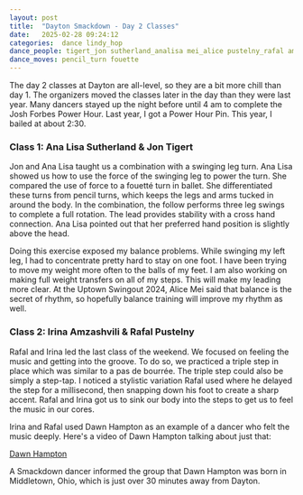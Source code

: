 ```yaml
---
layout: post
title:  "Dayton Smackdown - Day 2 Classes"
date:   2025-02-28 09:24:12 
categories:  dance lindy_hop
dance_people: tigert_jon sutherland_analisa mei_alice pustelny_rafal amzashvili_irina hampton_dawn
dance_moves: pencil_turn fouette
---
```


The day 2 classes at Dayton are all-level, so they are a bit more chill than day 1.  The organizers moved the classes later in the day than they were last year.  Many dancers stayed up the night before until 4 am to complete the Josh Forbes Power Hour.  Last year, I got a Power Hour Pin.  This year, I bailed at about 2:30.  

### Class 1: Ana Lisa Sutherland & Jon Tigert

Jon and Ana Lisa taught us a combination with a swinging leg turn.  Ana Lisa showed us how to use the force of the swinging leg to power the turn.  She compared the use of force to a fouetté turn in ballet.  She differentiated these turns from pencil turns, which keeps the legs and arms tucked in around the body.  In the combination, the follow performs three leg swings to complete a full rotation.  The lead provides stability with a cross hand connection.  Ana Lisa pointed out that her preferred hand position is slightly above the head.

Doing this exercise exposed my balance problems.  While swinging my left leg, I had to concentrate pretty hard to stay on one foot.    I have been trying to move my weight more often to the balls of my feet.  I am also working on making full weight transfers on all of my steps.  This will make my leading more clear. At the Uptown Swingout 2024, Alice Mei said that balance is the secret of rhythm, so hopefully balance training will improve my rhythm as well. 

### Class 2: Irina Amzashvili & Rafal Pustelny

Rafal and Irina led the last class of the weekend. We focused on feeling the music and getting into the groove.  To do so, we practiced a triple step in place which was similar to a pas de bourrée.  The triple step could also be simply a step-tap.  I noticed a stylistic variation Rafal used where he delayed the step for a millisecond, then snapping down his foot to create a sharp accent.  Rafal and Irina got us to sink our body into the steps to get us to feel the music in our cores.  

Irina and Rafal used Dawn Hampton as an example of a dancer who felt the music deeply. Here's a video of Dawn Hampton talking about just that: 

[Dawn Hampton](https://www.youtube.com/watch?v=tEny_nB5yyA)

A Smackdown dancer informed the group that Dawn Hampton was born in Middletown, Ohio, which is just over 30 minutes away from Dayton. 